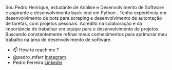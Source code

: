 Sou Pedro Henrique, estudante de Análise e Desenvolvimento de Software e aspirante a desenvolvimento back-end em Python .
Tenho experiência em desenvolvimento de bots para scraping e desenvolvimento de automação de tarefas, com projetos pessoais.
Acredito na colaboração e da importância de trabalhar em equipe para o desenvolvimento de projetos.
Buscando constantemente refinar meus conhecimentos para aprimorar meu trabalho na área de desenvolvimento de software.

- 📫 How to reach me ?
- @pedro_mferr  [Instagram](https://www.instagram.com/pedro_mferr/) 
- Pedro Ferreira [Linkedin](https://www.linkedin.com/in/pedro-f-951210140/)

